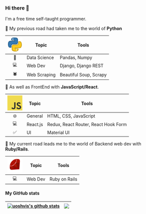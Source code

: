 ### Hi there 👋

I'm a free time self-taught programmer.

:rocket: My previous road had taken me to the world of **Python**

| ![Python](images/python-icon-48x48.png) | Topic        | Tools                  |
| :--------------------------------------:| ------------ | ---------------------- |
| :panda_face:                            | Data Science | Pandas, Numpy          |
| :computer:                              | Web Dev      | Django, Django REST    |
| :spider:                                | Web Scraping | Beautiful Soup, Scrapy |

:rocket: As well as FrontEnd with **JavaScript/React**.

| ![JavaScript](images/js-icon-48x48.png) | Topic        | Tools                               |
| :--------------------------------------:| ------------ | ------------------------------------|
| :globe_with_meridians:                  | General      | HTML, CSS, JavaScript               |
| :computer:                              | React.js     | Redux, React Router, React Hook Form|
| :white_check_mark:                      | UI           | Material UI                         |

:rocket: My current road leads me to the world of Backend web dev with **Ruby/Rails**.

| ![Ruby](images/ruby-icon-48x48.png)       | Topic        | Tools                               |
| :----------------------------------------:| ------------ | ------------------------------------|
| :computer:                                | Web Dev      | Ruby on Rails                       |


<!-- ToDo add Python, Django, JavaScript, React logos
 -->

<!--


Here are some ideas to get you started:

 - 🔭 I’m currently working on ...
- 🌱 I’m currently learning ...
- 👯 I’m looking to collaborate on ...
- 🤔 I’m looking for help with ...
- 💬 Ask me about ...
- 📫 How to reach me: ...
- 😄 Pronouns: ...
- ⚡ Fun fact: ... -->

#### My GitHub stats

| <a href="https://github.com/uoshvis/github-readme-stats"><img align="center" src="https://github-readme-stats.vercel.app/api?username=uoshvis&show_icons=true&include_all_commits=true&theme=buefy&hide_border=true" alt="uoshvis's github stats" /></a> | <a href="https://github.com/uoshvis/github-readme-stats"><img align="center" src="https://github-readme-stats.vercel.app/api/top-langs/?username=uoshvis&hide=jupyter%20notebook&layout=compact&theme=buefy&hide_border=true" /></a> |
| -------------------------------------------------------------------------------------------------------------------------------------------------------------------------------------------------------------------------------------------------------- | ------------------------------------------------------------------------------------------------------------------------------------------------------------------------------------------------------------------------------------ |
